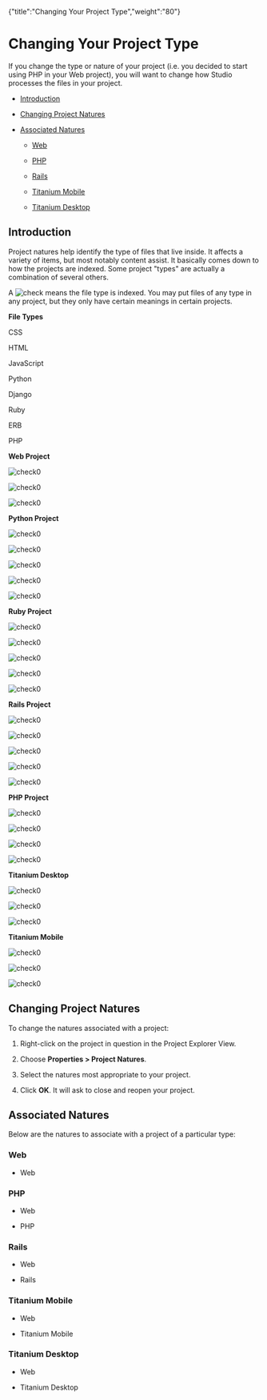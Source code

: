 {"title":"Changing Your Project Type","weight":"80"} 

# Changing Your Project Type

If you change the type or nature of your project (i.e. you decided to start using PHP in your Web project), you will want to change how Studio processes the files in your project.

*   [Introduction](#Introduction)
    
*   [Changing Project Natures](#ChangingProjectNatures)
    
*   [Associated Natures](#AssociatedNatures)
    
    *   [Web](#Web)
        
    *   [PHP](#PHP)
        
    *   [Rails](#Rails)
        
    *   [Titanium Mobile](#TitaniumMobile)
        
    *   [Titanium Desktop](#TitaniumDesktop)
        

## Introduction

Project natures help identify the type of files that live inside. It affects a variety of items, but most notably content assist. It basically comes down to how the projects are indexed. Some project "types" are actually a combination of several others.

A ![check](/Images/appc/download/attachments/30083315/check.png) means the file type is indexed. You may put files of any type in any project, but they only have certain meanings in certain projects.

**File Types**

CSS

HTML

JavaScript

Python

Django

Ruby

ERB

PHP

**Web Project**

![check0](/Images/appc/download/attachments/30083315/check0.png)

![check0](/Images/appc/download/attachments/30083315/check0.png)

![check0](/Images/appc/download/attachments/30083315/check0.png)

**Python Project**

![check0](/Images/appc/download/attachments/30083315/check0.png)

![check0](/Images/appc/download/attachments/30083315/check0.png)

![check0](/Images/appc/download/attachments/30083315/check0.png)

![check0](/Images/appc/download/attachments/30083315/check0.png)

![check0](/Images/appc/download/attachments/30083315/check0.png)

**Ruby Project**

![check0](/Images/appc/download/attachments/30083315/check0.png)

![check0](/Images/appc/download/attachments/30083315/check0.png)

![check0](/Images/appc/download/attachments/30083315/check0.png)

![check0](/Images/appc/download/attachments/30083315/check0.png)

![check0](/Images/appc/download/attachments/30083315/check0.png)

**Rails Project**

![check0](/Images/appc/download/attachments/30083315/check0.png)

![check0](/Images/appc/download/attachments/30083315/check0.png)

![check0](/Images/appc/download/attachments/30083315/check0.png)

![check0](/Images/appc/download/attachments/30083315/check0.png)

![check0](/Images/appc/download/attachments/30083315/check0.png)

**PHP Project**

![check0](/Images/appc/download/attachments/30083315/check0.png)

![check0](/Images/appc/download/attachments/30083315/check0.png)

![check0](/Images/appc/download/attachments/30083315/check0.png)

![check0](/Images/appc/download/attachments/30083315/check0.png)

**Titanium Desktop**

![check0](/Images/appc/download/attachments/30083315/check0.png)

![check0](/Images/appc/download/attachments/30083315/check0.png)

![check0](/Images/appc/download/attachments/30083315/check0.png)

**Titanium Mobile**

![check0](/Images/appc/download/attachments/30083315/check0.png)

![check0](/Images/appc/download/attachments/30083315/check0.png)

![check0](/Images/appc/download/attachments/30083315/check0.png)

## Changing Project Natures

To change the natures associated with a project:

1.  Right-click on the project in question in the Project Explorer View.
    
2.  Choose **Properties > Project Natures**.
    
3.  Select the natures most appropriate to your project.
    
4.  Click **OK**. It will ask to close and reopen your project.
    

## Associated Natures

Below are the natures to associate with a project of a particular type:

### Web

*   Web
    

### PHP

*   Web
    
*   PHP
    

### Rails

*   Web
    
*   Rails
    

### Titanium Mobile

*   Web
    
*   Titanium Mobile
    

### Titanium Desktop

*   Web
    
*   Titanium Desktop
